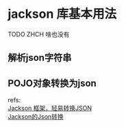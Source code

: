 # jackson 库基本用法
TODO ZHCH 啥也没有

## 解析json字符串

## POJO对象转换为json



refs:  
[Jackson 框架，轻易转换JSON](http://www.cnblogs.com/hoojo/archive/2011/04/22/2024628.html)  
[Jackson的Json转换](http://www.cnblogs.com/dyllove98/p/3217746.html)  
